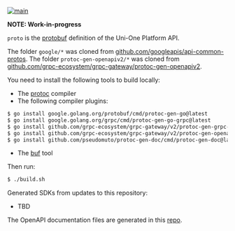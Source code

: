 [![main](https://github.com/unioneplatform/proto/actions/workflows/main.yml/badge.svg)](https://github.com/unioneplatform/proto/actions/workflows/main.yml)

**NOTE: Work-in-progress**

`proto` is the [protobuf](https://developers.google.com/protocol-buffers) definition of the Uni-One Platform API.

The folder `google/*` was cloned from [github.com/googleapis/api-common-protos](https://github.com/googleapis/api-common-protos). The folder `protoc-gen-openapiv2/*` was cloned from [github.com/grpc-ecosystem/grpc-gateway/protoc-gen-openapiv2](https://github.com/grpc-ecosystem/grpc-gateway/tree/master/protoc-gen-openapiv2).

You need to install the following tools to build locally:

* The [protoc](https://grpc.io/docs/protoc-installation/) compiler
* The following compiler plugins:

```bash
$ go install google.golang.org/protobuf/cmd/protoc-gen-go@latest
$ go install google.golang.org/grpc/cmd/protoc-gen-go-grpc@latest
$ go install github.com/grpc-ecosystem/grpc-gateway/v2/protoc-gen-grpc-gateway@latest
$ go install github.com/grpc-ecosystem/grpc-gateway/v2/protoc-gen-openapiv2@latest
$ go install github.com/pseudomuto/protoc-gen-doc/cmd/protoc-gen-doc@latest
```

* The [buf](https://docs.buf.build/installation) tool

Then run:

```bash
$ ./build.sh
```

Generated SDKs from updates to this repository:

* TBD

The OpenAPI documentation files are generated in this [repo](https://github.com/unioneplatform/api-docs).
